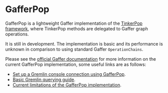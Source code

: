 # GafferPop

GafferPop is a lightweight Gaffer implementation of the
[TinkerPop framework](https://tinkerpop.apache.org/), where TinkerPop methods
are delegated to Gaffer graph operations.

It is still in development. The implementation is basic and its performance is
unknown in comparison to using standard Gaffer `OperationChains`.

Please see the [official Gaffer documentation](https://gchq.github.io/gaffer-doc/latest/)
for more information on the current GafferPop implementation, some useful links are as follows:

- [Set up a Gremlin console connection using GafferPop](https://gchq.github.io/gaffer-doc/latest/administration-guide/gaffer-deployment/gremlin).
- [Basic Gremlin querying guide](https://gchq.github.io/gaffer-doc/latest/user-guide/query/gremlin/gremlin).
- [Current limitations of the GafferPop implementation](https://gchq.github.io/gaffer-doc/latest/user-guide/query/gremlin/gremlin-limits).
